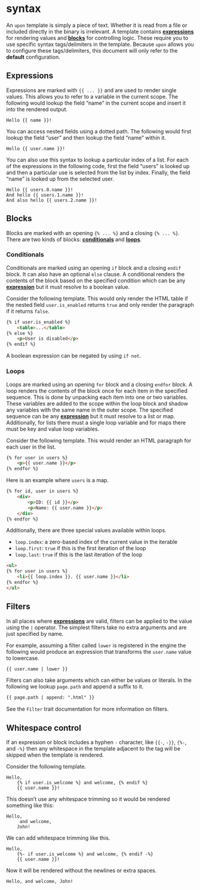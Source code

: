 <!-- generated by tools/gen-readme -->

# syntax

An `upon` template is simply a piece of text. Whether it is read from a file
or included directly in the binary is irrelevant. A template contains
[**expressions**](#expressions) for rendering values and
[**blocks**](#blocks) for controlling logic. These require you to use
specific syntax tags/delimiters in the template. Because `upon` allows you
to configure these tags/delimiters, this document will only refer to the
**default** configuration.

## Expressions

Expressions are marked with `{{ ... }}` and are used to render single
values. This allows you to refer to a variable in the current scope. The
following would lookup the field “name” in the current scope and insert it
into the rendered output.

```text
Hello {{ name }}!
```

You can access nested fields using a dotted path. The following would first
lookup the field “user” and then lookup the field “name” within it.

```text
Hello {{ user.name }}!
```

You can also use this syntax to lookup a particular index of a list. For
each of the expressions in the following code, first the field “users” is
looked up and then a particular use is selected from the list by index.
Finally, the field “name” is looked up from the selected user.

```text
Hello {{ users.0.name }}!
And hello {{ users.1.name }}!
And also hello {{ users.2.name }}!
```

## Blocks

Blocks are marked with an opening `{% ... %}` and a closing `{% ... %}`.
There are two kinds of blocks: [**conditionals**](#conditionals) and
[**loops**](#loops).

### Conditionals

Conditionals are marked using an opening `if` block and a closing `endif`
block. It can also have an optional `else` clause. A conditional renders the
contents of the block based on the specified condition which can be any
[**expression**](#expressions) but it must resolve to a boolean value.

Consider the following template. This would only render the HTML table if
the nested field `user.is_enabled` returns `true` and only render the
paragraph if it returns `false`.

```html
{% if user.is_enabled %}
    <table>...</table>
{% else %}
    <p>User is disabled</p>
{% endif %}
```

A boolean expression can be negated by using `if not`.

### Loops

Loops are marked using an opening `for` block and a closing `endfor` block.
A loop renders the contents of the block once for each item in the specified
sequence. This is done by unpacking each item into one or two variables.
These variables are added to the scope within the loop block and shadow any
variables with the same name in the outer scope. The specified sequence can
be any [**expression**](#expressions) but it must resolve to a list or map.
Additionally, for lists there must a single loop variable and for maps there
must be key and value loop variables.

Consider the following template. This would render an HTML paragraph for
each user in the list.

```html
{% for user in users %}
    <p>{{ user.name }}</p>
{% endfor %}
```

Here is an example where `users` is a map.

```html
{% for id, user in users %}
    <div>
        <p>ID: {{ id }}</p>
        <p>Name: {{ user.name }}</p>
    </div>
{% endfor %}
```

Additionally, there are three special values available within loops.

- `loop.index`: a zero-based index of the current value in the iterable
- `loop.first`: `true` if this is the first iteration of the loop
- `loop.last`: `true` if this is the last iteration of the loop

```html
<ul>
{% for user in users %}
    <li>{{ loop.index }}. {{ user.name }}</li>
{% endfor %}
</ul>
```

## Filters

In all places where [**expressions**](#expressions) are valid, filters can
be applied to the value using the `|` operator. The simplest filters take no
extra arguments and are just specified by name.

For example, assuming a filter called `lower` is registered in the engine
the following would produce an expression that transforms the `user.name`
value to lowercase.

```html
{{ user.name | lower }}
```

Filters can also take arguments which can either be values or literals. In
the following we lookup `page.path` and append a suffix to it.

```html
{{ page.path | append: ".html" }}
```

See the `Filter` trait documentation for more information
on filters.

## Whitespace control

If an expression or block includes a hyphen `-` character, like `{{-`,
`-}}`, `{%-`, and `-%}` then any whitespace in the template adjacent to the
tag will be skipped when the template is rendered.

Consider the following template.

```text
Hello,
    {% if user.is_welcome %} and welcome, {% endif %}
    {{ user.name }}!
```

This doesn’t use any whitespace trimming so it would be rendered something
like this:

```text
Hello,
     and welcome,
    John!
```

We can add whitespace trimming like this.

```text
Hello,
    {%- if user.is_welcome %} and welcome, {% endif -%}
    {{ user.name }}!
```

Now it will be rendered without the newlines or extra spaces.

```text
Hello, and welcome, John!
```
